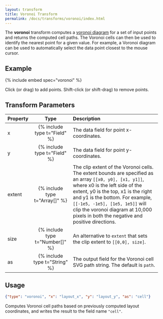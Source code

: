 ```yaml
---
layout: transform
title: Voronoi Transform
permalink: /docs/transforms/voronoi/index.html
---
```


The **voronoi** transform computes a [voronoi diagram](https://en.wikipedia.org/wiki/Voronoi_diagram) for a set of input points and returns the computed cell paths. The Voronoi cells can then be used to identify the nearest point for a given value. For example, a Voronoi diagram can be used to automatically select the data point closest to the mouse cursor.

## Example

{% include embed spec="voronoi" %}

Click (or drag) to add points. Shift-click (or shift-drag) to remove points.

## Transform Parameters

| Property            | Type                           | Description   |
| :------------------ | :----------------------------: | :------------ |
| x                   | {% include type t="Field" %}   | The data field for point x-coordinates.|
| y                   | {% include type t="Field" %}   | The data field for point y-coordinates.|
| extent              | {% include type t="Array[]" %} | The clip extent of the Voronoi cells. The extent bounds are specified as an array `[[x0, y0], [x1, y1]]`, where x0 is the left side of the extent, y0 is the top, x1 is the right and y1 is the bottom. For example, `[[-1e5, -1e5], [1e5, 1e5]]` will clip the voronoi diagram at 10,000 pixels in both the negative and positive directions.|
| size                | {% include type t="Number[]" %}| An alternative to `extent` that sets the clip extent to `[[0,0], size]`.|
| as                  | {% include type t="String" %}| The output field for the Voronoi cell SVG path string. The default is `path`.|

## Usage

```json
{"type": "voronoi", "x": "layout_x", "y": "layout_y", "as": "cell"}
```

Computes Voronoi cell paths based on previously computed layout coordinates, and writes the result to the field name `"cell"`.
